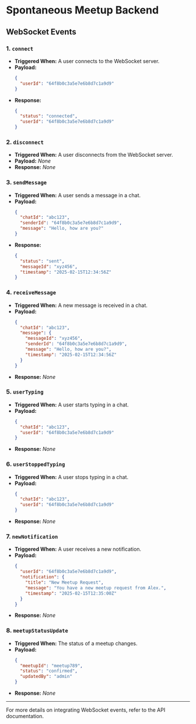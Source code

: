 # Spontaneous Meetup Backend

## WebSocket Events

### 1. `connect`
- **Triggered When:** A user connects to the WebSocket server.
- **Payload:**
  ```json
  {
    "userId": "64f8b0c3a5e7e6b8d7c1a9d9"
  }
  ```
- **Response:**
  ```json
  {
    "status": "connected",
    "userId": "64f8b0c3a5e7e6b8d7c1a9d9"
  }
  ```

### 2. `disconnect`
- **Triggered When:** A user disconnects from the WebSocket server.
- **Payload:** _None_
- **Response:** _None_

### 3. `sendMessage`
- **Triggered When:** A user sends a message in a chat.
- **Payload:**
  ```json
  {
    "chatId": "abc123",
    "senderId": "64f8b0c3a5e7e6b8d7c1a9d9",
    "message": "Hello, how are you?"
  }
  ```
- **Response:**
  ```json
  {
    "status": "sent",
    "messageId": "xyz456",
    "timestamp": "2025-02-15T12:34:56Z"
  }
  ```

### 4. `receiveMessage`
- **Triggered When:** A new message is received in a chat.
- **Payload:**
  ```json
  {
    "chatId": "abc123",
    "message": {
      "messageId": "xyz456",
      "senderId": "64f8b0c3a5e7e6b8d7c1a9d9",
      "message": "Hello, how are you?",
      "timestamp": "2025-02-15T12:34:56Z"
    }
  }
  ```
- **Response:** _None_

### 5. `userTyping`
- **Triggered When:** A user starts typing in a chat.
- **Payload:**
  ```json
  {
    "chatId": "abc123",
    "userId": "64f8b0c3a5e7e6b8d7c1a9d9"
  }
  ```
- **Response:** _None_

### 6. `userStoppedTyping`
- **Triggered When:** A user stops typing in a chat.
- **Payload:**
  ```json
  {
    "chatId": "abc123",
    "userId": "64f8b0c3a5e7e6b8d7c1a9d9"
  }
  ```
- **Response:** _None_

### 7. `newNotification`
- **Triggered When:** A user receives a new notification.
- **Payload:**
  ```json
  {
    "userId": "64f8b0c3a5e7e6b8d7c1a9d9",
    "notification": {
      "title": "New Meetup Request",
      "message": "You have a new meetup request from Alex.",
      "timestamp": "2025-02-15T12:35:00Z"
    }
  }
  ```
- **Response:** _None_

### 8. `meetupStatusUpdate`
- **Triggered When:** The status of a meetup changes.
- **Payload:**
  ```json
  {
    "meetupId": "meetup789",
    "status": "confirmed",
    "updatedBy": "admin"
  }
  ```
- **Response:** _None_

---

For more details on integrating WebSocket events, refer to the API documentation.

